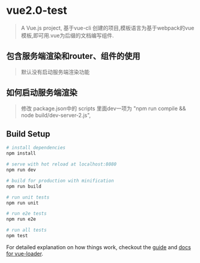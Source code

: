 # vue2.0-test

> A Vue.js project, 基于vue-cli 创建的项目,模板语言为基于webpack的vue模板,即可用.vue为后缀的文档编写组件.

## 包含服务端渲染和router、组件的使用

> 默认没有启动服务端渲染功能

## 如何启动服务端渲染

> 修改 package.json中的 scripts 里面dev一项为 "npm run compile && node build/dev-server-2.js",

## Build Setup

``` bash
# install dependencies
npm install

# serve with hot reload at localhost:8080
npm run dev

# build for production with minification
npm run build

# run unit tests
npm run unit

# run e2e tests
npm run e2e

# run all tests
npm test
```

For detailed explanation on how things work, checkout the [guide](http://vuejs-templates.github.io/webpack/) and [docs for vue-loader](http://vuejs.github.io/vue-loader).
